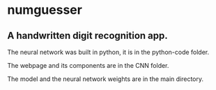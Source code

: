 # numguesser

## A handwritten digit recognition app. 

The neural network was built in python, it is in the python-code folder.

The webpage and its components are in the CNN folder.

The model and the neural network weights are in the main directory.




